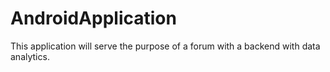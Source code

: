 # AndroidApplication
This application will serve the purpose of a forum with a backend with data analytics.
